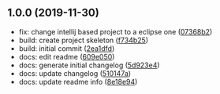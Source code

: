 ## 1.0.0 (2019-11-30)

* fix: change intellij based project to a eclipse one ([07368b2](https://gitlab.com/pds_uoc_craft/myhealth/commit/07368b2))
* build: create project skeleton ([f734b25](https://gitlab.com/pds_uoc_craft/myhealth/commit/f734b25))
* build: initial commit ([2ea1dfd](https://gitlab.com/pds_uoc_craft/myhealth/commit/2ea1dfd))
* docs: edit readme ([609e050](https://gitlab.com/pds_uoc_craft/myhealth/commit/609e050))
* docs: generate initial changelog ([5d923e4](https://gitlab.com/pds_uoc_craft/myhealth/commit/5d923e4))
* docs: update changelog ([510147a](https://gitlab.com/pds_uoc_craft/myhealth/commit/510147a))
* docs: update readme info ([8e18e94](https://gitlab.com/pds_uoc_craft/myhealth/commit/8e18e94))



